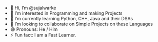 - 👋 Hi, I’m @sujalwarke
- 👀 I’m interested in Programming and making Projects
- 🌱 I’m currently learning Python, C++, Java and their DSAs
- 💞️ I’m looking to collaborate on Simple Projects on these Languages
- 😄 Pronouns: He / Him
- ⚡ Fun fact: I am a Fast Learner.

<!---
sujalwarke/sujalwarke is a ✨ special ✨ repository because its `README.md` (this file) appears on your GitHub profile.
You can click the Preview link to take a look at your changes.
--->

